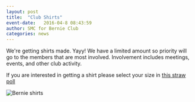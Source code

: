 ```yaml
---
layout: post
title:  "Club Shirts"
event-date:   2016-04-8 08:43:59
author: SMC for Bernie Club
categories: news
---
```


We're getting shirts made. Yayy! 
We have a limited amount so priority will go to the members that are most involved. 
Involvement includes meetings, events, and other club activity.

If you are interested in getting a shirt please select 
your size in [this straw poll][1]

<img src="{{ site.baseurl }}/assets/imgs/bernie-shirt.png" title="Bernie shirts" class="image">

[1]: http://strawpoll.me/7320966